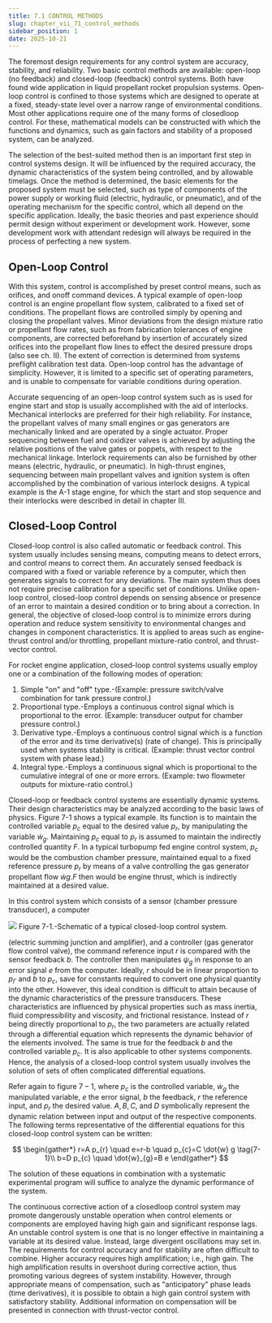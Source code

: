```yaml
---
title: 7.1 CONTROL METHODS
slug: chapter_vii_71_control_methods
sidebar_position: 1
date: 2025-10-21
---
```


The foremost design requirements for any control system are accuracy, stability, and reliability. Two basic control methods are available: open-loop (no feedback) and closed-loop (feedback) control systems. Both have found wide application in liquid propellant rocket propulsion systems. Open-loop control is confined to those systems which are designed to operate at a fixed, steady-state level over a narrow range of environmental conditions. Most other applications require one of the many forms of closedloop control. For these, mathematical models can be constructed with which the functions and dynamics, such as gain factors and stability of a proposed system, can be analyzed.

The selection of the best-suited method then is an important first step in control systems design. It will be influenced by the required accuracy, the dynamic characteristics of the system being controlled, and by allowable timelags. Once the method is determined, the basic elements for the proposed system must be selected, such as type of components of the power supply or working fluid (electric, hydraulic, or pneumatic), and of the operating mechanism for the specific control, which all depend on the specific application. Ideally, the basic theories and past experience should permit design without experiment or development work. However, some development work with attendant redesign will always be required in the process of perfecting a new system.

## Open-Loop Control

With this system, control is accomplished by preset control means, such as orifices, and onoff command devices. A typical example of open-loop control is an engine propellant flow system, calibrated to a fixed set of conditions. The propellant flows are controlled simply by
opening and closing the propellant valves. Minor deviations from the design mixture ratio or propellant flow rates, such as from fabrication tolerances of engine components, are corrected beforehand by insertion of accurately sized orifices into the propellant flow lines to effect the desired pressure drops (also see ch. II). The extent of correction is determined from systems preflight calibration test data. Open-loop control has the advantage of simplicity. However, it is limited to a specific set of operating parameters, and is unable to compensate for variable conditions during operation.

Accurate sequencing of an open-loop control system such as is used for engine start and stop is usually accomplished with the aid of interlocks. Mechanical interlocks are preferred for their high reliability. For instance, the propellant valves of many small engines or gas generators are mechanically linked and are operated by a single actuator. Proper sequencing between fuel and oxidizer valves is achieved by adjusting the relative positions of the valve gates or poppets, with respect to the mechanical linkage. Interlock requirements can also be furnished by other means (electric, hydraulic, or pneumatic). In high-thrust engines, sequencing between main propellant valves and ignition system is often accomplished by the combination of various interlock designs. A typical example is the A-1 stage engine, for which the start and stop sequence and their interlocks were described in detail in chapter III.

## Closed-Loop Control

Closed-loop control is also called automatic or feedback control. This system usually includes sensing means, computing means to detect errors, and control means to correct them. An accurately sensed feedback is compared with a fixed or variable reference by a computer, which
then generates signals to correct for any deviations. The main system thus does not require precise calibration for a specific set of conditions. Unlike open-loop control, closed-loop control depends on sensing absence or presence of an error to maintain a desired condition or to bring about a correction. In general, the objective of closed-loop control is to minimize errors during operation and reduce system sensitivity to environmental changes and changes in component characteristics. It is applied to areas such as engine-thrust control and/or throttling, propellant mixture-ratio control, and thrust-vector control.

For rocket engine application, closed-loop control systems usually employ one or a combination of the following modes of operation:

1. Simple "on" and "off" type.-(Example: pressure switch/valve combination for tank pressure control.)
2. Proportional type.-Employs a continuous control signal which is proportional to the error. (Example: transducer output for chamber pressure control.)
3. Derivative type.-Employs a continuous control signal which is a function of the error and its time derivative(s) (rate of change). This is principally used when systems stability is critical. (Example: thrust vector control system with phase lead.)
4. Integral type.-Employs a continuous signal which is proportional to the cumulative integral of one or more errors. (Example: two flowmeter outputs for mixture-ratio control.)

Closed-loop or feedback control systems are essentially dynamic systems. Their design characteristics may be analyzed according to the basic laws of physics. Figure 7-1 shows a typical example. Its function is to maintain the controlled variable $p_{c}$ equal to the desired value $p_{r}$, by manipulating the variable $\dot{w}_{g}$. Maintaining $p_{c}$ equal to $p_{r}$ is assumed to maintain the indirectly controlled quantity $F$. In a typical turbopump fed engine control system, $p_{c}$ would be the combustion chamber pressure, maintained equal to a fixed reference pressure $p_{r}$ by means of a valve controlling the gas generator propellant flow $\dot{w} g . F$ then would be engine thrust, which is indirectly maintained at a desired value.

In this control system which consists of a sensor (chamber pressure transducer), a computer

![](/img/DLPRE/image_204.jpg)
Figure 7-1.-Schematic of a typical closed-loop control system.

(electric summing junction and amplifier), and a controller (gas generator flow control valve), the command reference input $r$ is compared with the sensor feedback $b$. The controller then manipulates $\psi_{g}$ in response to an error signal $e$ from the computer. Ideally, $r$ should be in linear proportion to $p_{\Gamma}$ and $b$ to $p_{c}$, save for constants required to convert one physical quantity into the other. However, this ideal condition is difficult to attain because of the dynamic characteristics of the pressure transducers. These characteristics are influenced by physical properties such as mass inertia, fluid compressibility and viscosity, and frictional resistance. Instead of $r$ being directly proportional to $p_{r}$, the two parameters are actually related through a differential equation which represents the dynamic behavior of the elements involved. The same is true for the feedback $b$ and the controlled variable $p_{c}$. It is also applicable to other systems components. Hence, the analysis of a closed-loop control system usually involves the solution of sets of often complicated differential equations.

Refer again to figure $7-1$, where $p_{c}$ is the controlled variable, $\dot{w}_{g}$ the manipulated variable, $e$ the error signal, $b$ the feedback, $r$ the reference input, and $p_{r}$ the desired value. $A, B, C$, and $D$ symbolically represent the dynamic relation between input and output of the respective components. The following terms representative of the differential equations for this closed-loop control system can be written:

$$
\begin{gather*}
r=A p_{r} \quad e=r-b \quad p_{c}=C \dot{w} g  \tag{7-1}\\
b=D p_{c} \quad \dot{w}_{g}=B e
\end{gather*}
$$

The solution of these equations in combination with a systematic experimental program will suffice to analyze the dynamic performance of the system.

The continuous corrective action of a closedloop control system may promote dangerously
unstable operation when control elements or components are employed having high gain and significant response lags. An unstable control system is one that is no longer effective in maintaining a variable at its desired value. Instead, large divergent oscillations may set in. The requirements for control accuracy and for stability are often difficult to combine. Higher accuracy requires high amplification; i.e., high gain. The high amplification results in overshoot during corrective action, thus promoting various degrees of system instability. However, through appropriate means of compensation, such as "anticipatory" phase leads (time derivatives), it is possible to obtain a high gain control system with satisfactory stability. Additional information on compensation will be presented in connection with thrust-vector control.